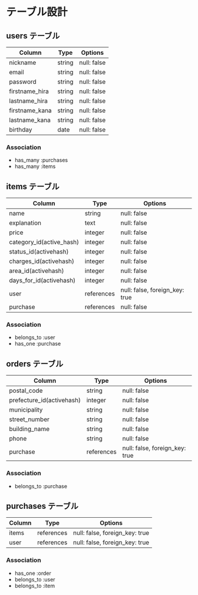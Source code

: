 # テーブル設計

## users テーブル

| Column          | Type    | Options     |
| --------        | ------- | ----------- |
| nickname        | string  | null: false |
| email           | string  | null: false |
| password        | string  | null: false |
| firstname_hira  | string  | null: false |
| lastname_hira   | string  | null: false |
| firstname_kana  | string  | null: false |
| lastname_kana   | string  | null: false |
| birthday        | date    | null: false |


### Association

- has_many :purchases
- has_many :items

## items テーブル

| Column                       | Type       | Options                       |
| ---------------------------- | ---------- | ----------------------------- |
| name                         | string     | null: false                   |
| explanation                  | text       | null: false                   |
| price                        | integer    | null: false                   |
| category_id(active_hash)     | integer    | null: false                   |
| status_id(activehash)        | integer    | null: false                   |
| charges_id(activehash)       | integer    | null: false                   |
| area_id(activehash)          | integer    | null: false                   |
| days_for_id(activehash)      | integer    | null: false                   |
| user                         | references | null: false, foreign_key: true|
| purchase                     | references | null: false                   |
 ### Association

- belongs_to :user
- has_one :purchase

## orders テーブル

| Column                    | Type       | Options                        |
| ------------------------- | ---------- | ------------------------------ |
| postal_code               | string     | null: false                    |
| prefecture_id(activehash) | integer    | null: false                    |
| municipality              | string     | null: false                    |
| street_number             | string     | null: false                    |
| building_name             | string     | null: false                    |
| phone                     | string     | null: false                    |
| purchase                  | references | null: false, foreign_key: true |

### Association

- belongs_to :purchase

## purchases テーブル

| Column | Type       | Options                        |
| ------ | ---------- | ------------------------------ |
| items  | references | null: false, foreign_key: true |
| user   | references | null: false, foreign_key: true |


### Association
- has_one :order
- belongs_to :user
- belongs_to :item
